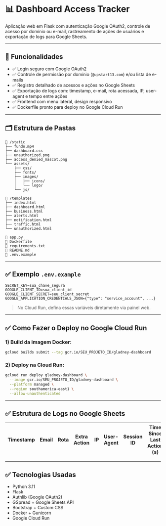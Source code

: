 
# 📊 Dashboard Access Tracker

Aplicação web em Flask com autenticação Google OAuth2, controle de acesso por domínio ou e-mail, rastreamento de ações de usuários e exportação de logs para Google Sheets.

---

## 🚀 Funcionalidades

- ✅ Login seguro com Google OAuth2  
- ✅ Controle de permissão por domínio (`@upstart13.com`) e/ou lista de e-mails  
- ✅ Registro detalhado de acessos e ações no Google Sheets  
- ✅ Exportação de logs com: timestamp, e-mail, rota acessada, IP, user-agent e tempo entre ações  
- ✅ Frontend com menu lateral, design responsivo  
- ✅ Dockerfile pronto para deploy no Google Cloud Run  

---

## 🗂️ Estrutura de Pastas

```
📁 /static
├── fundo.mp4
├── dashboard.css
├── unauthorized.png
├── access_denied_mascot.png
└── assets/
    ├── css/
    ├── fonts/
    ├── images/
    │   ├── icons/
    │   └── logo/
    └── js/

📁 /templates
├── index.html
├── dashboard.html
├── business.html
├── alerts.html
├── notification.html
├── traffic.html
└── unauthorized.html

📄 app.py
📄 Dockerfile
📄 requirements.txt
📄 README.md
📄 .env.example
```

---

## ✅ Exemplo `.env.example`

```
SECRET_KEY=sua_chave_segura
GOOGLE_CLIENT_ID=sua_client_id
GOOGLE_CLIENT_SECRET=seu_client_secret
GOOGLE_APPLICATION_CREDENTIALS_JSON={"type": "service_account", ...}
```
> No Cloud Run, defina essas variáveis diretamente via painel web.

---

## ✅ Como Fazer o Deploy no Google Cloud Run

### 1) Build da imagem Docker:

```bash
gcloud builds submit --tag gcr.io/SEU_PROJETO_ID/gladney-dashboard
```

### 2) Deploy na Cloud Run:

```bash
gcloud run deploy gladney-dashboard \
  --image gcr.io/SEU_PROJETO_ID/gladney-dashboard \
  --platform managed \
  --region southamerica-east1 \
  --allow-unauthenticated
```

---

## ✅ Estrutura de Logs no Google Sheets

| Timestamp | Email | Rota | Extra Action | IP | User-Agent | Session ID | Time Since Last Action (s) |
|---|---|---|---|---|---|---|---|

---

## ✅ Tecnologias Usadas

- Python 3.11
- Flask
- Authlib (Google OAuth2)
- GSpread + Google Sheets API
- Bootstrap + Custom CSS
- Docker + Gunicorn
- Google Cloud Run

